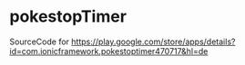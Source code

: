 # pokestopTimer
SourceCode for https://play.google.com/store/apps/details?id=com.ionicframework.pokestoptimer470717&hl=de
